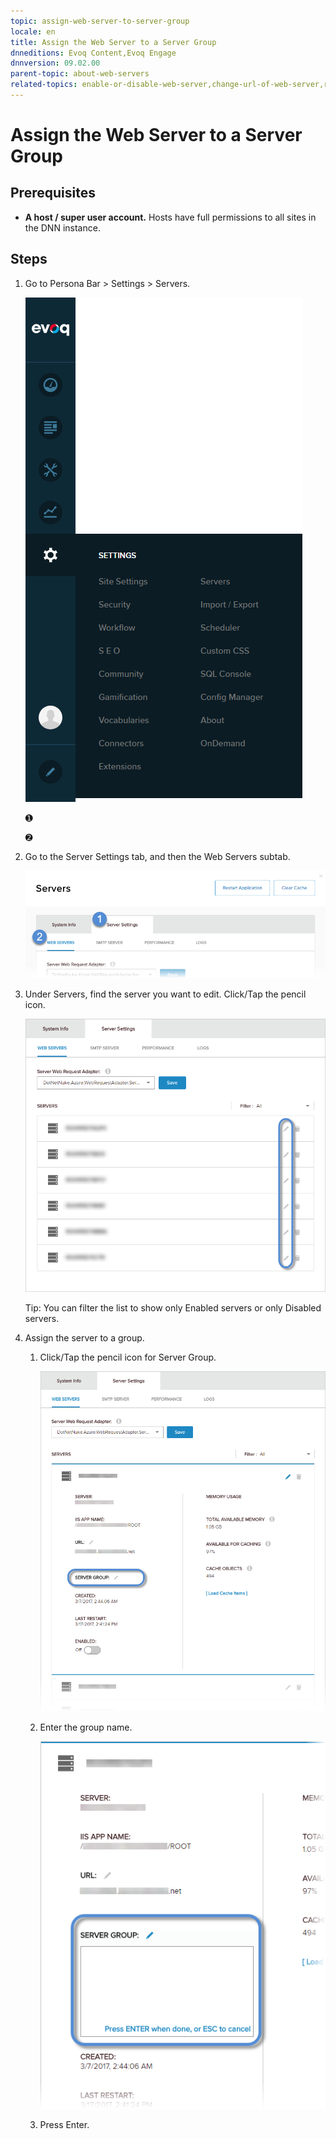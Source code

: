```yaml
---
topic: assign-web-server-to-server-group
locale: en
title: Assign the Web Server to a Server Group
dnneditions: Evoq Content,Evoq Engage
dnnversion: 09.02.00
parent-topic: about-web-servers
related-topics: enable-or-disable-web-server,change-url-of-web-server,replace-web-request-adapter,delete-web-server
---
```


# Assign the Web Server to a Server Group

## Prerequisites

*   **A host / super user account.** Hosts have full permissions to all sites in the DNN instance.

## Steps

1.  Go to Persona Bar \> Settings \> Servers.
    
    ![Persona Bar > Settings > Servers](img/scr-pbar-host-Settings-E91.png)
    
    ➊
    
    ➋
    
2.  Go to the Server Settings tab, and then the Web Servers subtab.
    
    ![Server Settings > Web Servers](img/scr-pbtabs-host-Settings-Servers-ServerSettings-WebServers-E90.png)
    
3.  Under Servers, find the server you want to edit. Click/Tap the pencil icon.
    
      
    
    ![](img/scr-Servers-ServerSettings-WebServers-EditIcon-E90.png)
    
      
    
    Tip: You can filter the list to show only Enabled servers or only Disabled servers.
    
4.  Assign the server to a group.
    1.  Click/Tap the pencil icon for Server Group.
        
          
        
        ![](img/scr-Servers-ServerSettings-WebServers-ServerGroup-pencil-E90.png)
        
          
        
    2.  Enter the group name.
        
          
        
        ![](img/scr-Servers-ServerSettings-WebServers-ServerGroup-textbox-E90.png)
        
          
        
    3.  Press Enter.